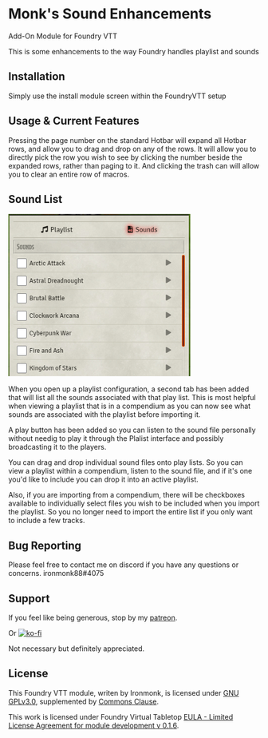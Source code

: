# Monk's Sound Enhancements
Add-On Module for Foundry VTT

This is some enhancements to the way Foundry handles playlist and sounds

## Installation
Simply use the install module screen within the FoundryVTT setup

## Usage & Current Features
Pressing the page number on the standard Hotbar will expand all Hotbar rows, and allow you to drag and drop on any of the rows.
It will allow you to directly pick the row you wish to see by clicking the number beside the expanded rows, rather than paging to it.
And clicking the trash can will allow you to clear an entire row of macros.

## Sound List

![monks-sound-enhancements](/screenshots/list.png)

When you open up a playlist configuration, a second tab has been added that will list all the sounds associated with that play list.  This is most helpful when viewing a playlist that is in a compendium as you can now see what sounds are associated with the playlist before importing it.

A play button has been added so you can listen to the sound file personally without needig to play it through the Plalist interface and possibly broadcasting it to the players.

You can drag and drop individual sound files onto play lists.  So you can view a playlist within a compendium, listen to the sound file, and if it's one you'd like to include you can drop it into an active playlist.

Also, if you are importing from a compendium, there will be checkboxes available to individually select files you wish to be included when you import the playlist.  So you no longer need to import the entire list if you only want to include a few tracks.

## Bug Reporting
Please feel free to contact me on discord if you have any questions or concerns. ironmonk88#4075

## Support

If you feel like being generous, stop by my <a href="https://www.patreon.com/ironmonk">patreon</a>.  

Or [![ko-fi](https://ko-fi.com/img/githubbutton_sm.svg)](https://ko-fi.com/R6R7BH5MT)

Not necessary but definitely appreciated.

## License
This Foundry VTT module, writen by Ironmonk, is licensed under [GNU GPLv3.0](https://www.gnu.org/licenses/gpl-3.0.en.html), supplemented by [Commons Clause](https://commonsclause.com/).

This work is licensed under Foundry Virtual Tabletop [EULA - Limited License Agreement for module development v 0.1.6](http://foundryvtt.com/pages/license.html).
